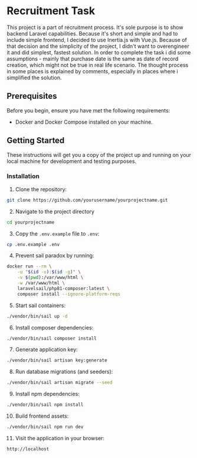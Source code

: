 # Recruitment Task

This project is a part of recruitment process. It's sole purpose is to show backend Laravel capabilities.
Because it's short and simple and had to include simple frontend, I decided to use Inertia.js with Vue.js.
Because of that decision and the simplicity of the project, I didn't want to overengineer it and did simplest, fastest
solution. In order to complete the task i did some assumptions - mainly that purchase date is the same as date of record creation,
which might not be true in real life scenario. The thought process in some places is explained by comments,
especially in places where i simplified the solution.

## Prerequisites

Before you begin, ensure you have met the following requirements:

- Docker and Docker Compose installed on your machine.

## Getting Started

These instructions will get you a copy of the project up and running on your local machine for development and testing
purposes.

### Installation

1. Clone the repository:

```bash
git clone https://github.com/yourusername/yourprojectname.git
```

2. Navigate to the project directory

```bash
cd yourprojectname
```

3. Copy the `.env.example` file to `.env`:

```bash
cp .env.example .env
```

4. Prevent sail paradox by running:

```bash
docker run --rm \
    -u "$(id -u):$(id -g)" \
    -v $(pwd):/var/www/html \
    -w /var/www/html \
    laravelsail/php81-composer:latest \
    composer install --ignore-platform-reqs
```

5. Start sail containers:

```bash
./vendor/bin/sail up -d
```

6. Install composer dependencies:

```bash
./vendor/bin/sail composer install
```

7. Generate application key:

```bash
./vendor/bin/sail artisan key:generate
```

8. Run database migrations (and seeders):

```bash
./vendor/bin/sail artisan migrate --seed
```

9. Install npm dependencies:

```bash
./vendor/bin/sail npm install
```

10. Build frontend assets:

```bash
./vendor/bin/sail npm run dev
```

11. Visit the application in your browser:

```bash
http://localhost
```
